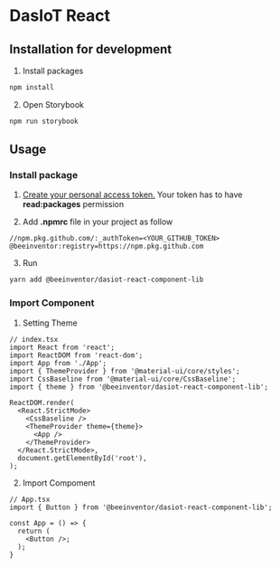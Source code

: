 # DasIoT React

## Installation for development

1. Install packages

```sh
npm install
```

2. Open Storybook

```sh
npm run storybook
```

## Usage

### Install package

1. [Create your personal access token.](https://docs.github.com/en/github/authenticating-to-github/keeping-your-account-and-data-secure/creating-a-personal-access-token)
   Your token has to have **read:packages** permission

2. Add **.npmrc** file in your project as follow

```
//npm.pkg.github.com/:_authToken=<YOUR_GITHUB_TOKEN>
@beeinventor:registry=https://npm.pkg.github.com
```

3. Run

```sh
yarn add @beeinventor/dasiot-react-component-lib
```

### Import Component

1. Setting Theme

```tsx
// index.tsx
import React from 'react';
import ReactDOM from 'react-dom';
import App from './App';
import { ThemeProvider } from '@material-ui/core/styles';
import CssBaseline from '@material-ui/core/CssBaseline';
import { theme } from '@beeinventor/dasiot-react-component-lib';

ReactDOM.render(
  <React.StrictMode>
    <CssBaseline />
    <ThemeProvider theme={theme}>
      <App />
    </ThemeProvider>
  </React.StrictMode>,
  document.getElementById('root'),
);
```

2. Import Compoment

```tsx
// App.tsx
import { Button } from '@beeinventor/dasiot-react-component-lib';

const App = () => {
  return (
    <Button />;
  );
}
```
